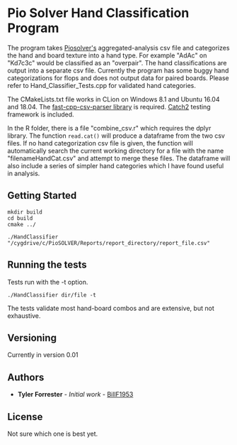 # Pio Solver Hand Classification Program

The program takes [Piosolver's](https://www.piosolver.com/) aggregated-analysis csv file and categorizes the hand and board texture into a hand type. For example "AdAc" on "Kd7c3c" would be classified as an "overpair". The hand classifications are output into a separate csv file. Currently the program has some buggy hand categorizations for flops and does not output data for paired boards. Please refer to Hand_Classifier_Tests.cpp for validated hand categories. 

The CMakeLists.txt file works in CLion on Windows 8.1 and Ubuntu 16.04 and 18.04. The [fast-cpp-csv-parser library](https://github.com/ben-strasser/fast-cpp-csv-parser) is required. [Catch2](https://github.com/catchorg/Catch2) testing framework is included.  

In the R folder, there is a file "combine_csv.r" which requires the dplyr library. The function `read.cat()` will produce a dataframe from the two csv files. If no hand categorization csv file is given, the function will automatically search the current working directory for a file with the name "filenameHandCat.csv" and attempt to merge these files. The dataframe will also include a series of simpler hand categories which I have found useful in analysis. 

## Getting Started


```
mkdir build
cd build
cmake ../

```

```
./HandClassifier "/cygdrive/c/PioSOLVER/Reports/report_directory/report_file.csv"

```

## Running the tests
Tests run with the -t option. 

```
./HandClassifier dir/file -t

```
The tests validate most hand-board combos and are extensive, but not exhaustive. 


## Versioning

Currently in version 0.01 

## Authors

* **Tyler Forrester** - *Initial work* - [BillF1953](https://github.com/billf1953)


## License

Not sure which one is best yet. 



